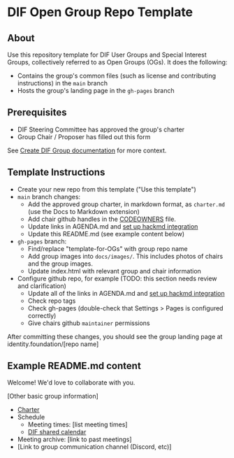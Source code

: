 # DIF Open Group Repo Template

## About
Use this repository template for DIF User Groups and Special Interest Groups, collectively referred to as Open Groups (OGs). It does the following:
- Contains the group's common files (such as license and contributing instructions) in the `main` branch
- Hosts the group's landing page in the `gh-pages` branch

## Prerequisites
- DIF Steering Committee has approved the group's charter
- Group Chair / Proposer has filled out this form

See [Create DIF Group documentation](https://github.com/decentralized-identity/org/blob/master/Org%20documents/processes/create_group.md) for more context.

## Template Instructions
- Create your new repo from this template ("Use this template")
- `main` branch changes:
    - Add the approved group charter, in markdown format, as `charter.md` (use the Docs to Markdown extension)
    - Add chair github handles in the [CODEOWNERS](./CODEOWNERS) file.
    - Update links in AGENDA.md and [set up hackmd integration](https://hackmd.io/s/link-with-github)
    - Update this README.md (see example content below)
- `gh-pages` branch:
    - Find/replace "template-for-OGs" with group repo name
    - Add group images into `docs/images/`. This includes photos of chairs and the group images.
    - Update index.html with relevant group and chair information
- Configure github repo, for example  (TODO: this section needs review and clarification)
    - Update all of the links in AGENDA.md and [set up hackmd integration](https://hackmd.io/c/tutorials/%2Fs%2Flink-with-github)
    - Check repo tags
    - Check gh-pages (double-check that Settings > Pages is configured correctly)
    - Give chairs github `maintainer` permissions

After committing these changes, you should see the group landing page at identity.foundation/[repo name]

## Example README.md content
Welcome! We'd love to collaborate with you.

[Other basic group information]

- [Charter](charter.md)
- Schedule
    - Meeting times: [list meeting times]
    - [DIF shared calendar](https://calendar.google.com/calendar/u/0/embed?src=decentralized.identity@gmail.com)
- Meeting archive: [link to past meetings]
- [Link to group communication channel (Discord, etc)]
